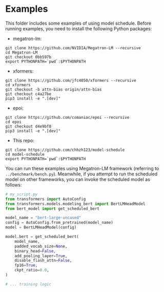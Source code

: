 <!--- Copyright Amazon.com, Inc. or its affiliates. All Rights Reserved. -->
<!--- SPDX-License-Identifier: Apache-2.0  -->

# Examples

This folder includes some examples of using model schedule. 
Before running examples, you need to install the following Python packages:

- megatron-lm:
```
git clone https://github.com/NVIDIA/Megatron-LM --recursive
cd Megatron-LM
git checkout 0bb597b
export PYTHONPATH=`pwd`:$PYTHONPATH
```

- xformers:
```
git clone https://github.com/jfc4050/xformers --recursive
cd xformers
git checkout -b attn-bias origin/attn-bias
git checkout c4a27be
pip3 install -e ".[dev]"
```

- epoi:
```
git clone https://github.com/comaniac/epoi --recursive
cd epoi
git checkout d4e9bf8
pip3 install -e ".[dev]"
```

- This repo:
```
git clone https://github.com/chhzh123/model-schedule
cd model-schedule
export PYTHONPATH=`pwd`:$PYTHONPATH
```

You can run these examples using Megatron-LM framework (referring to `../benchmark/bench.py`).
Meanwhile, if you attempt to run the scheduled model on other frameworks, you can invoke
the scheduled model as follows:

```python
# my_script.py
from transformers import AutoConfig
from transformers.models.modeling_bert import BertLMHeadModel
from bert_model import get_scheduled_bert

model_name = "bert-large-uncased"
config = AutoConfig.from_pretrained(model_name)
model = BertLMHeadModel(config)

model.bert = get_scheduled_bert(
    model_name,
    padded_vocab_size=None,
    binary_head=False,
    add_pooling_layer=True,
    disable_flash_attn=False,
    fp16=True,
    ckpt_ratio=0.0,
)

# ... training logic
```
